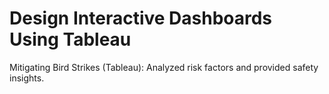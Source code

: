 # Design Interactive Dashboards Using Tableau 
 Mitigating Bird Strikes (Tableau): Analyzed risk factors and provided safety
 insights.
